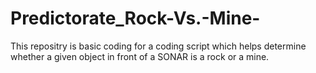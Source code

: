# Predictorate_Rock-Vs.-Mine-
This repositry is basic coding for a coding script which helps determine whether a given object in front of a SONAR is a rock or a mine.
